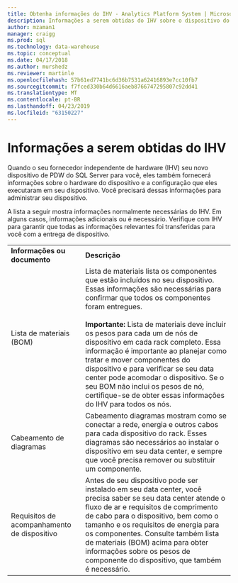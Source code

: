 ```yaml
---
title: Obtenha informações do IHV - Analytics Platform System | Microsoft Docs
description: Informações a serem obtidas do IHV sobre o dispositivo do Analytics Platform System.
author: mzaman1
manager: craigg
ms.prod: sql
ms.technology: data-warehouse
ms.topic: conceptual
ms.date: 04/17/2018
ms.author: murshedz
ms.reviewer: martinle
ms.openlocfilehash: 57b61ed7741bc6d36b7531a62416893e7cc10fb7
ms.sourcegitcommit: f7fced330b64d6616aeb8766747295807c92dd41
ms.translationtype: MT
ms.contentlocale: pt-BR
ms.lasthandoff: 04/23/2019
ms.locfileid: "63150227"
---
```

# <a name="information-to-obtain-from-your-ihv"></a>Informações a serem obtidas do IHV
Quando o seu fornecedor independente de hardware (IHV) seu novo dispositivo de PDW do SQL Server para você, eles também fornecerá informações sobre o hardware do dispositivo e a configuração que eles executaram em seu dispositivo. Você precisará dessas informações para administrar seu dispositivo.  
  
A lista a seguir mostra informações normalmente necessárias do IHV. Em alguns casos, informações adicionais ou é necessário. Verifique com IHV para garantir que todas as informações relevantes foi transferidas para você com a entrega de dispositivo.  
  
|||  
|-|-|  
|**Informações ou documento**|**Descrição**|  
|Lista de materiais (BOM)|Lista de materiais lista os componentes que estão incluídos no seu dispositivo. Essas informações são necessárias para confirmar que todos os componentes foram entregues.<br /><br />**Importante:** Lista de materiais deve incluir os pesos para cada um de nós de dispositivo em cada rack completo. Essa informação é importante ao planejar como tratar e mover componentes do dispositivo e para verificar se seu data center pode acomodar o dispositivo. Se o seu BOM não inclui os pesos de nó, certifique-se de obter essas informações do IHV para todos os nós.|  
|Cabeamento de diagramas|Cabeamento diagramas mostram como se conectar a rede, energia e outros cabos para cada dispositivo do rack. Esses diagramas são necessários ao instalar o dispositivo em seu data center, e sempre que você precisa remover ou substituir um componente.|  
|Requisitos de acompanhamento de dispositivo|Antes de seu dispositivo pode ser instalado em seu data center, você precisa saber se seu data center atende o fluxo de ar e requisitos de comprimento de cabo para o dispositivo, bem como o tamanho e os requisitos de energia para os componentes. Consulte também lista de materiais (BOM) acima para obter informações sobre os pesos de componente do dispositivo, que também é necessário.|  
  
